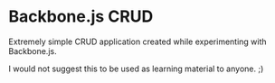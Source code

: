 Backbone.js CRUD
=============

Extremely simple CRUD application created while experimenting with Backbone.js. 

I would not suggest this to be used as learning material to anyone. ;)
